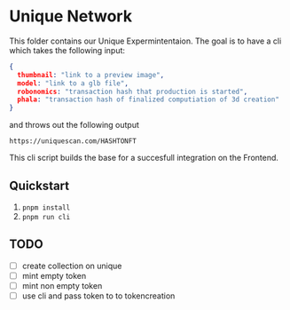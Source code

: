 # Unique Network

This folder contains our Unique Expermintentaion.
The goal is to have a cli which takes the following input:
```json
{
  thumbnail: "link to a preview image",
  model: "link to a glb file",
  robonomics: "transaction hash that production is started",
  phala: "transaction hash of finalized computiation of 3d creation"
}
```
and throws out the following output
```
https://uniquescan.com/HASHTONFT
```

This cli script builds the base for a succesfull integration on the Frontend.

## Quickstart

1. `pnpm install`
2. `pnpm run cli`

## TODO
- [ ] create collection on unique
- [ ] mint empty token
- [ ] mint non empty token
- [ ] use cli and pass token to to tokencreation
